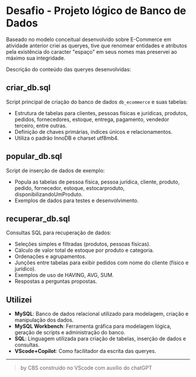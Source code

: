 # Desafio - Projeto lógico de Banco de Dados

Baseado no modelo conceitual desenvolvido sobre E-Commerce em atividade anterior criei as queryes, tive que renomear entidades e atributos pela existência do caracter "espaço" em seus nomes mas preservei ao máximo sua integridade. 

Descrição do conteúdo das queryes desenvolvidas:

## criar_db.sql
Script principal de criação do banco de dados `db_ecommerce` e suas tabelas:
- Estrutura de tabelas para clientes, pessoas físicas e jurídicas, produtos, pedidos, fornecedores, estoque, entrega, pagamento, vendedor terceiro, entre outras.
- Definição de chaves primárias, índices únicos e relacionamentos.
- Utiliza o padrão InnoDB e charset utf8mb4.

## popular_db.sql
Script de inserção de dados de exemplo:
- Popula as tabelas de pessoa física, pessoa jurídica, cliente, produto, pedido, fornecedor, estoque, estocarproduto, disponibilizandoUmProduto.
- Exemplos de dados para testes e desenvolvimento.

## recuperar_db.sql
Consultas SQL para recuperação de dados:
- Seleções simples e filtradas (produtos, pessoas físicas).
- Cálculo de valor total de estoque por produto e categoria.
- Ordenações e agrupamentos.
- Junções entre tabelas para exibir pedidos com nome do cliente (físico e jurídico).
- Exemplos de uso de HAVING, AVG, SUM.
- Respostas a perguntas propostas.

## Utilizei
- **MySQL**: Banco de dados relacional utilizado para modelagem, criação e manipulação dos dados.
- **MySQL Workbench**: Ferramenta gráfica para modelagem lógica, geração de scripts e administração do banco.
- **SQL**: Linguagem utilizada para criação de tabelas, inserção de dados e consultas.
- **VScode+Copilot**: Como facilitador da escrita das queryes.

---
> by CBS construido no VScode com auxílio do chatGPT
